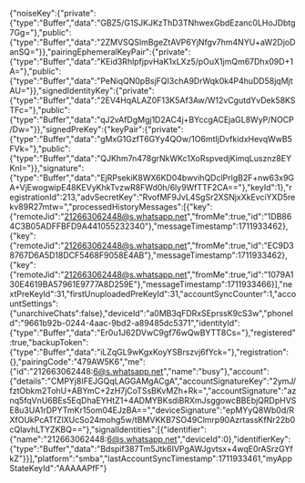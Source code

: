 {"noiseKey":{"private":{"type":"Buffer","data":"GBZ5/G1SJKJKzThD3TNhwexGbdEzanc0LHoJDbtg7Gg="},"public":{"type":"Buffer","data":"2ZMVSQSlmBgeZtAVP6YjNfgv7hm4NYU+aW2DjoDanSQ="}},"pairingEphemeralKeyPair":{"private":{"type":"Buffer","data":"KEid3RhlpfjpvHaK1xLXz5/pOuX1jmQm67Dhx09D+1A="},"public":{"type":"Buffer","data":"PeNiqQN0pBsjFQI3chA9DrWqk0k4P4huDD58jqMjtAU="}},"signedIdentityKey":{"private":{"type":"Buffer","data":"2EV4HqALAZ0F13K5Af3Aw/W12vCgutdYvDek58KSTFc="},"public":{"type":"Buffer","data":"qJ2vAfDgMgj1D2AC4j+BYccgACEjaGL8WyP/NOCP/Dw="}},"signedPreKey":{"keyPair":{"private":{"type":"Buffer","data":"gMxG1GzfT6GYy4QOw/1O6mtIjDvfkidxHevqWwB5FVk="},"public":{"type":"Buffer","data":"QJKhm7n478grNkWKc1XoRspvedjKimqLusznz8EYKnI="}},"signature":{"type":"Buffer","data":"EjRPsekiK8WX6KD04bwvihQDclPrlgB2F+nw63x9GA+VjEwogwipE48KEVyKhkTvzwR8FWd0h/6ly9WfTTF2CA=="},"keyId":1},"registrationId":213,"advSecretKey":"RvofMF9JvL4SgSr2XSNjxXkEvciYXD5rekv89R27mtw=","processedHistoryMessages":[{"key":{"remoteJid":"212663062448@s.whatsapp.net","fromMe":true,"id":"1DB864C3B05ADFFBFD9A441055232340"},"messageTimestamp":1711933462},{"key":{"remoteJid":"212663062448@s.whatsapp.net","fromMe":true,"id":"EC9D38767D6A5D18DCF5468F9058E4AB"},"messageTimestamp":1711933462},{"key":{"remoteJid":"212663062448@s.whatsapp.net","fromMe":true,"id":"1079A130E4619BA57961E9777A8D259E"},"messageTimestamp":1711933466}],"nextPreKeyId":31,"firstUnuploadedPreKeyId":31,"accountSyncCounter":1,"accountSettings":{"unarchiveChats":false},"deviceId":"a0MB3qFDRxSEprssK9cS3w","phoneId":"9661b92b-0244-4aac-9bd2-a89485dc5371","identityId":{"type":"Buffer","data":"Er0u1J62DVwC9gf76wQwBYTT8Cs="},"registered":true,"backupToken":{"type":"Buffer","data":"iLZqGL9wKgxKoyYSBrszvj6fYck="},"registration":{},"pairingCode":"479AW5K6","me":{"id":"212663062448:6@s.whatsapp.net","name":"busy"},"account":{"details":"CMPYj8IFEJGQqLAGGAMgACgA","accountSignatureKey":"2ymJ/fztObkm2TohU+ABYmC+2zH7jCoTSsBKvMZh+Rk=","accountSignature":"aznq5fqVnU6BEs5EqDhaEYHtZ1+4ADMYBKsdiBRXmJsggowcBBEbjQRDpHVSE8u3UA1rDPYTmKr15om04EJzBA==","deviceSignature":"epMYyQ8Wb0d/RXfOUkPcATfZlXUcSo24mohg5w/tBMVKKB7SO49Clmrp90AzrtassKfNr22b0cQlavhLTYZKBQ=="},"signalIdentities":[{"identifier":{"name":"212663062448:6@s.whatsapp.net","deviceId":0},"identifierKey":{"type":"Buffer","data":"Bdspif387Tm5Jtk6IVPgAWJgvtsx+4wqE0rASrzGYfkZ"}}],"platform":"smba","lastAccountSyncTimestamp":1711933461,"myAppStateKeyId":"AAAAAPfF"}
